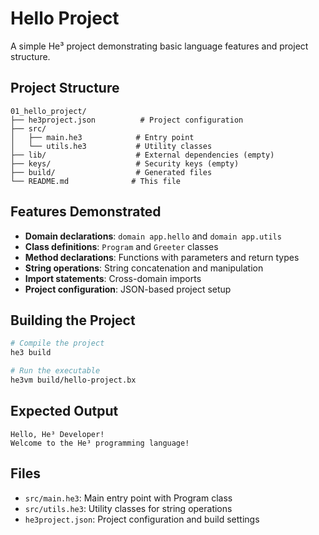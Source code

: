 # Hello Project

A simple He³ project demonstrating basic language features and project structure.

## Project Structure

```
01_hello_project/
├── he3project.json          # Project configuration
├── src/
│   ├── main.he3            # Entry point
│   └── utils.he3           # Utility classes
├── lib/                    # External dependencies (empty)
├── keys/                   # Security keys (empty)
├── build/                  # Generated files
└── README.md              # This file
```

## Features Demonstrated

- **Domain declarations**: `domain app.hello` and `domain app.utils`
- **Class definitions**: `Program` and `Greeter` classes
- **Method declarations**: Functions with parameters and return types
- **String operations**: String concatenation and manipulation
- **Import statements**: Cross-domain imports
- **Project configuration**: JSON-based project setup

## Building the Project

```bash
# Compile the project
he3 build

# Run the executable
he3vm build/hello-project.bx
```

## Expected Output

```
Hello, He³ Developer!
Welcome to the He³ programming language!
```

## Files

- `src/main.he3`: Main entry point with Program class
- `src/utils.he3`: Utility classes for string operations
- `he3project.json`: Project configuration and build settings
